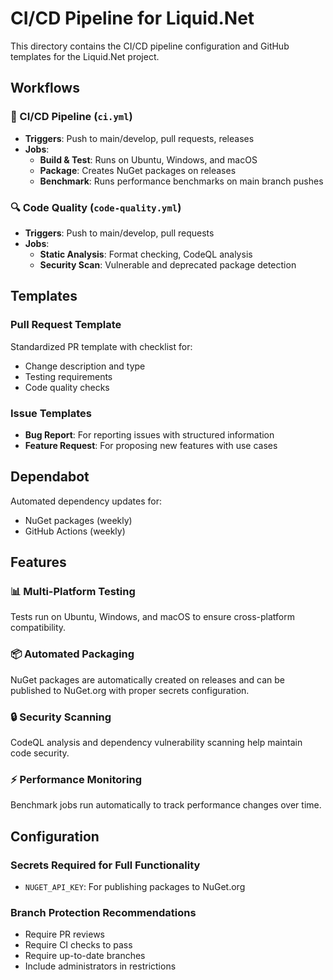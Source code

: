 # CI/CD Pipeline for Liquid.Net

This directory contains the CI/CD pipeline configuration and GitHub templates for the Liquid.Net project.

## Workflows

### 🚀 CI/CD Pipeline (`ci.yml`)
- **Triggers**: Push to main/develop, pull requests, releases
- **Jobs**:
  - **Build & Test**: Runs on Ubuntu, Windows, and macOS
  - **Package**: Creates NuGet packages on releases
  - **Benchmark**: Runs performance benchmarks on main branch pushes

### 🔍 Code Quality (`code-quality.yml`)
- **Triggers**: Push to main/develop, pull requests
- **Jobs**:
  - **Static Analysis**: Format checking, CodeQL analysis
  - **Security Scan**: Vulnerable and deprecated package detection

## Templates

### Pull Request Template
Standardized PR template with checklist for:
- Change description and type
- Testing requirements
- Code quality checks

### Issue Templates
- **Bug Report**: For reporting issues with structured information
- **Feature Request**: For proposing new features with use cases

## Dependabot
Automated dependency updates for:
- NuGet packages (weekly)
- GitHub Actions (weekly)

## Features

### 📊 Multi-Platform Testing
Tests run on Ubuntu, Windows, and macOS to ensure cross-platform compatibility.

### 📦 Automated Packaging
NuGet packages are automatically created on releases and can be published to NuGet.org with proper secrets configuration.

### 🔒 Security Scanning
CodeQL analysis and dependency vulnerability scanning help maintain code security.

### ⚡ Performance Monitoring
Benchmark jobs run automatically to track performance changes over time.

## Configuration

### Secrets Required for Full Functionality
- `NUGET_API_KEY`: For publishing packages to NuGet.org

### Branch Protection Recommendations
- Require PR reviews
- Require CI checks to pass
- Require up-to-date branches
- Include administrators in restrictions